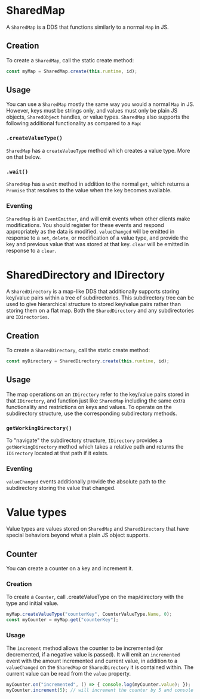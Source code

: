 # SharedMap
A `SharedMap` is a DDS that functions similarly to a normal `Map` in JS.

## Creation
To create a `SharedMap`, call the static create method:
```typescript
const myMap = SharedMap.create(this.runtime, id);
```

## Usage
You can use a `SharedMap` mostly the same way you would a normal `Map` in JS.  However, keys must be strings only, and values must only be plain JS objects, `SharedObject` handles, or value types.  `SharedMap` also supports the following additional functionality as compared to a `Map`:

### `.createValueType()`
`SharedMap` has a `createValueType` method which creates a value type.  More on that below.

### `.wait()`
`SharedMap` has a `wait` method in addition to the normal `get`, which returns a `Promise` that resolves to the value when the key becomes available.

### Eventing
`SharedMap` is an `EventEmitter`, and will emit events when other clients make modifications.  You should register for these events and respond appropriately as the data is modified.  `valueChanged` will be emitted in response to a `set`, `delete`, or modification of a value type, and provide the key and previous value that was stored at that key.  `clear` will be emitted in response to a `clear`.

# SharedDirectory and IDirectory
A `SharedDirectory` is a map-like DDS that additionally supports storing key/value pairs within a tree of subdirectories.  This subdirectory tree can be used to give hierarchical structure to stored key/value pairs rather than storing them on a flat map.  Both the `SharedDirectory` and any subdirectories are `IDirectories`.

## Creation
To create a `SharedDirectory`, call the static create method:
```typescript
const myDirectory = SharedDirectory.create(this.runtime, id);
```

## Usage
The map operations on an `IDirectory` refer to the key/value pairs stored in that `IDirectory`, and function just like `SharedMap` including the same extra functionality and restrictions on keys and values.  To operate on the subdirectory structure, use the corresponding subdirectory methods.

### `getWorkingDirectory()`
To "navigate" the subdirectory structure, `IDirectory` provides a `getWorkingDirectory` method which takes a relative path and returns the `IDirectory` located at that path if it exists.

### Eventing
`valueChanged` events additionally provide the absolute path to the subdirectory storing the value that changed.

# Value types
Value types are values stored on `SharedMap` and `SharedDirectory` that have special behaviors beyond what a plain JS object supports.

## Counter
You can create a counter on a key and increment it.

### Creation
To create a `Counter`, call .createValueType on the map/directory with the type and initial value.
```typescript
myMap.createValueType("counterKey", CounterValueType.Name, 0);
const myCounter = myMap.get("counterKey");
```

### Usage
The `increment` method allows the counter to be incremented (or decremented, if a negative value is passed).  It will emit an `incremented` event with the amount incremented and current value, in addition to a `valueChanged` on the `SharedMap` or `SharedDirectory` it is contained within.  The current value can be read from the `value` property.
```typescript
myCounter.on("incremented", () => { console.log(myCounter.value); });
myCounter.increment(5); // will increment the counter by 5 and console log the current value
```